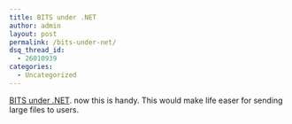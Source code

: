 ```yaml
---
title: BITS under .NET
author: admin
layout: post
permalink: /bits-under-net/
dsq_thread_id:
  - 26010939
categories:
  - Uncategorized
---
```

[BITS under .NET][1]. now this is handy. This would make life easer for sending large files to users.

 [1]: http://channel9.msdn.com/ShowPost.aspx?PostID=17326#17326